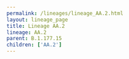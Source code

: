 ```yaml
---
permalink: /lineages/lineage_AA.2.html
layout: lineage_page
title: Lineage AA.2
lineage: AA.2
parent: B.1.177.15
children: ['AA.2']
---
```

